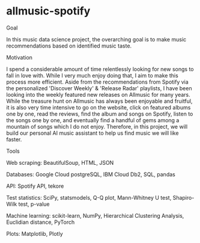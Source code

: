 # allmusic-spotify

Goal

In this music data science project, the overarching goal is to make music recommendations based on identified music taste.


Motivation

I spend a considerable amount of time relentlessly looking for new songs to fall in love with. While I very much enjoy doing that, I aim to make this process more efficient. Aside from the recommendations from Spotify via the personalized 'Discover Weekly' & 'Release Radar' playlists, I have been looking into the weekly featured new releases on Allmusic for many years. While the treasure hunt on Allmusic has always been enjoyable and fruitful, it is also very time intensive to go on the website, click on featured albums one by one, read the reviews, find the album and songs on Spotify, listen to the songs one by one, and eventually find a handful of gems among a mountain of songs which I do not enjoy. Therefore, in this project, we will build our personal AI music assistant to help us find music we will like faster.


Tools

Web scraping: BeautifulSoup, HTML, JSON

Databases: Google Cloud postgreSQL, IBM Cloud Db2, SQL, pandas

API: Spotify API, tekore

Test statistics: SciPy, statsmodels, Q-Q plot, Mann-Whitney U test, Shapiro-Wilk test, p-value

Machine learning: scikit-learn, NumPy, Hierarchical Clustering Analysis, Euclidian distance, PyTorch

Plots: Matplotlib, Plotly
